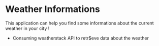 # Weather Informations

This application can help you find some informations about the current weather in your city !

- Consuming weatherstack API to retr$eve data about the weather
